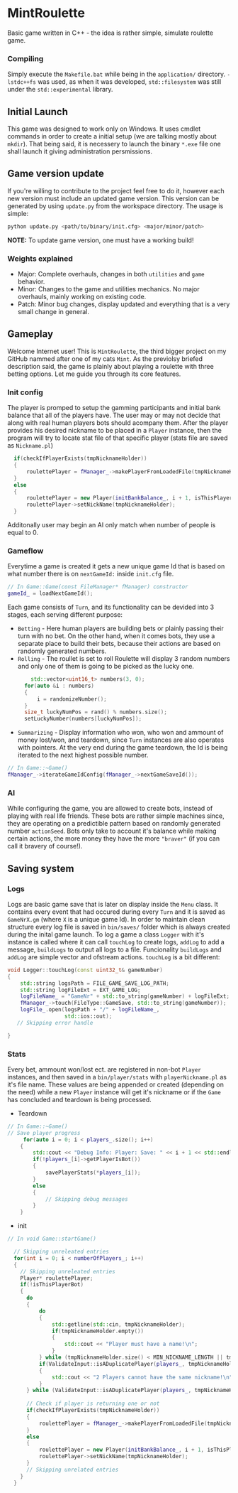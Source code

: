 # MintRoulette
Basic game written in C++ - the idea is rather simple, simulate roulette game.

### Compiling
Simply execute the `Makefile.bat` while being in the `application/` directory. `-lstdc++fs` was used, as when it was developed, `std::filesystem` was still under the `std::experimental` library.

## Initial Launch
This game was designed to work only on Windows. It uses cmdlet commands in order to create a initial setup (we are talking mostly about `mkdir`). That being said, it is necessery to launch the binary `*.exe` file one shall launch it giving administration persmissions. 

## Game version update
If you're willing to contribute to the project feel free to do it, however each new version must include an updated game version. This version can be generated by using `update.py` from the workspace directory. The usage is simple:
```bash
python update.py <path/to/binary/init.cfg> <major/minor/patch>
```
<strong>NOTE:</strong> To update game version, one must have a working build!
### Weights explained
- Major: Complete overhauls, changes in both `utilities` and `game` behavior.
- Minor: Changes to the game and utilities mechanics. No major overhauls, mainly working on existing code. 
- Patch: Minor bug changes, display updated and everything that is a very small change in general.

## Gameplay
Welcome Internet user! 
This is `MintRoulette`, the third bigger project on my GitHub nammed after one of my cats `Mint`. As the previolsy briefed description said, the game is plainly about playing a roulette with three betting options. Let me guide you through its core features.

### Init config
The player is promped to setup the gamming participants and initial bank balance that all of the players have. The user may or may not decide that along with real human players bots should acompany them. After the player provides his desired nickname to be placed in a `Player` instance, then the program will try to locate stat file of that specific player (stats file are saved as `Nickname.pl`)
```C++
  if(checkIfPlayerExists(tmpNicknameHolder))
  {
      roulettePlayer = fManager_->makePlayerFromLoadedFile(tmpNicknameHolder, i + 1, initBankBalance_);
  }
  else
  {
      roulettePlayer = new Player(initBankBalance_, i + 1, isThisPlayerBot);
      roulettePlayer->setNickName(tmpNicknameHolder);
  }
```
Additonally user may begin an AI only match when number of people is equal to 0.

### Gameflow
Everytime a game is created it gets a new unique game Id that is based on what number there is on `nextGameId:` inside `init.cfg` file.
```C++
// In Game::Game(const FileManager* fManager) constructor
gameId_ = loadNextGameId();
```
Each game consists of `Turn`, and its functionality can be devided into 3 stages, each serving different purpose:
- `Betting` - Here human players are building bets or plainly passing their turn with no bet. On the other hand, when it comes bots, they use a separate place to build their bets, because their actions are based on randomly generated numbers.
- `Rolling` - The roullet is set to roll
  Roulette will display 3 random numbers and only one of them is going to be picked as the lucky one.
  ```C++
      std::vector<uint16_t> numbers(3, 0);
    for(auto &i : numbers)
    {
        i = randomizeNumber();
    }
    size_t luckyNumPos = rand() % numbers.size();
    setLuckyNumber(numbers[luckyNumPos]);
   ```
- `Summarizing` - Display information who won, who won and ammount of money lost/won, and teardown, since `Turn` instances are also operates with pointers.
At the very end during the game teardown, the Id is being iterated to the next highest possible number.
```C++
// In Game::~Game()
fManager_->iterateGameIdConfig(fManager_->nextGameSaveId());
```
### AI
While configuring the game, you are allowed to create bots, instead of playing with real life friends. These bots are rather simple machines since, they are operating on a predictible pattern based on randomly generated number `actionSeed`. Bots only take to account it's balance while making certain actions, the more money they have the more `"braver"` (if you can call it bravery of course!). 
## Saving system
### Logs
Logs are basic game save that is later on display inside the `Menu` class. It contains every event that had occured during every `Turn` and it is saved as `GameNrX.gm` (where `X` is a unique game Id).
In order to maintain clean structure every log file is saved in `bin/saves/` folder which is always created during the inital game launch.
To log a game a class `Logger` with it's instance is called where it can call `touchLog` to create logs, `addLog` to add a message, `buildLogs` to output all logs to a file. Funcionality `buildLogs` and `addLog` are simple vector and ofstream actions. `touchLog` is a bit different:
```C++
void Logger::touchLog(const uint32_t& gameNumber)
{
    std::string logsPath = FILE_GAME_SAVE_LOG_PATH;
    std::string logFileExt = EXT_GAME_LOG;
    logFileName_ = "GameNr" + std::to_string(gameNumber) + logFileExt;
    fManager_->touch(FileType::GameSave, std::to_string(gameNumber));
    logFile_.open(logsPath + "/" + logFileName_,
                  std::ios::out);
   // Skipping error handle

}
```
### Stats
Every bet, ammount won/lost ect. are registered in non-bot `Player` instances, and then saved in a `bin/player/stats` with `playerNickname.pl` as it's file name. These values are being appended or created (depending on the need) while a new `Player` instance will get it's nickname or if the `Game` has concluded and teardown is being processed. 
- Teardown
```C++
// In Game::~Game()
// Save player progress
     for(auto i = 0; i < players_.size(); i++)
    {
        std::cout << "Debug Info: Player: Save: " << i + 1 << std::endl;
        if(!players_[i]->getPlayerIsBot())
        {
            savePlayerStats(*players_[i]);
        }
        else
        {
            // Skipping debug messages
        }
    }   
```
- init
```C++
// In void Game::startGame()

  // Skipping unreleated entries
  for(int i = 0; i < numberOfPlayers_; i++)
  {
    // Skipping unreleated entries
    Player* roulettePlayer;
    if(!isThisPlayerBot)
    {
      do
      {
          do
          {
              std::getline(std::cin, tmpNicknameHolder);
              if(tmpNicknameHolder.empty())
              {
                  std::cout << "Player must have a name!\n";
              }
          } while (tmpNicknameHolder.size() < MIN_NICKNAME_LENGTH || tmpNicknameHolder.size() > MAX_NICKNAME_LENGTH);
          if(ValidateInput::isADuplicatePlayer(players_, tmpNicknameHolder))
          {
              std::cout << "2 Players cannot have the same nickname!\n";
          }
      } while (ValidateInput::isADuplicatePlayer(players_, tmpNicknameHolder));
      
      // Check if player is returning one or not
      if(checkIfPlayerExists(tmpNicknameHolder))
      {
          roulettePlayer = fManager_->makePlayerFromLoadedFile(tmpNicknameHolder, i + 1, initBankBalance_);
      }
      else
      {
          roulettePlayer = new Player(initBankBalance_, i + 1, isThisPlayerBot);
          roulettePlayer->setNickName(tmpNicknameHolder);
      }
      // Skipping unrelated entries
    }
  }

```
<!-- TODO: Describe utilities -->
